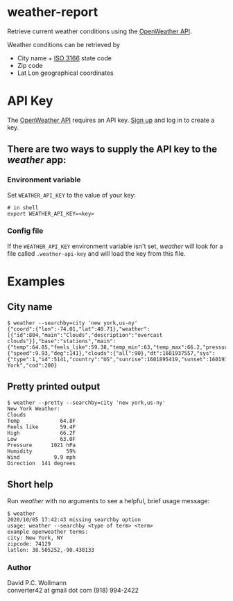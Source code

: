 # weather-report

Retrieve current weather conditions using the [OpenWeather API](https://openweathermap.org/api).

Weather conditions can be retrieved by
- City name + [ISO 3166](https://en.wikipedia.org/wiki/ISO_3166-2:US) state code
- Zip code
- Lat Lon geographical coordinates

# API Key
The [OpenWeather API](https://openweathermap.org/api) requires an API key. [Sign up](https://home.openweathermap.org/users/sign_up) and log in to create a key.

##  There are two ways to supply the API key to the *weather* app:

### Environment variable
Set `WEATHER_API_KEY` to the value of your key:
```
# in shell
export WEATHER_API_KEY=<key>
```
### Config file
If the `WEATHER_API_KEY` environment variable isn't set, *weather* will look for a file called `.weather-api-key` and will load the key from this file.

# Examples
## City name
```
$ weather --searchby=city 'new york,us-ny'
{"coord":{"lon":-74.01,"lat":40.71},"weather":[{"id":804,"main":"Clouds","description":"overcast clouds"}],"base":"stations","main":{"temp":64.85,"feels_like":59.38,"temp_min":63,"temp_max":66.2,"pressure":1021,"humidity":59},"visibility":10000,"wind":{"speed":9.93,"deg":141},"clouds":{"all":90},"dt":1601937557,"sys":{"type":1,"id":5141,"country":"US","sunrise":1601895419,"sunset":1601937081},"timezone":-14400,"id":5128581,"name":"New York","cod":200}
```
## Pretty printed output
```
$ weather --pretty --searchby=city 'new york,us-ny'
New York Weather:
Clouds
Temp             64.8F
Feels like       59.4F
High             66.2F
Low              63.0F
Pressure      1021 hPa 
Humidity           59%
Wind           9.9 mph
Direction  141 degrees
```

## Short help
Run *weather* with no arguments to see a helpful, brief usage message:
```
$ weather
2020/10/05 17:42:43 missing searchby option
usage: weather --searchby <type of term> <term>
example openweather terms:
city: New York, NY
zipcode: 74129
latlon: 38.505252,-90.430133
```

### Author
David P.C. Wollmann  
converter42 at gmail dot com
(918) 994-2422
